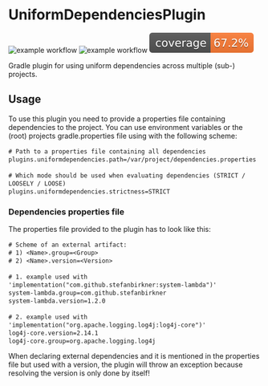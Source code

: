 # UniformDependenciesPlugin

![example workflow](https://github.com/thahnen/UniformDependenciesPlugin/actions/workflows/gradle.yml/badge.svg)
![example workflow](https://github.com/thahnen/UniformDependenciesPlugin/actions/workflows/gradle_validation.yml/badge.svg)
[![Coverage](.github/badges/jacoco.svg)](https://github.com/thahnen/UniformDependenciesPlugin/actions/workflows/gradle.yml)

Gradle plugin for using uniform dependencies across multiple (sub-) projects.

## Usage

To use this plugin you need to provide a properties file containing dependencies to the project. You can use
environment variables or the (root) projects gradle.properties file using with the following scheme:

```properties
# Path to a properties file containing all dependencies
plugins.uniformdependencies.path=/var/project/dependencies.properties

# Which mode should be used when evaluating dependencies (STRICT / LOOSELY / LOOSE)
plugins.uniformdependencies.strictness=STRICT
```

### Dependencies properties file

The properties file provided to the plugin has to look like this:

```properties
# Scheme of an external artifact:
# 1) <Name>.group=<Group>
# 2) <Name>.version=<Version>

# 1. example used with 'implementation("com.github.stefanbirkner:system-lambda")'
system-lambda.group=com.github.stefanbirkner
system-lambda.version=1.2.0

# 2. example used with 'implementation("org.apache.logging.log4j:log4j-core")'
log4j-core.version=2.14.1
log4j-core.group=org.apache.logging.log4j
```

When declaring external dependencies and it is mentioned in the properties file but used with a version, the plugin
will throw an exception because resolving the version is only done by itself!
